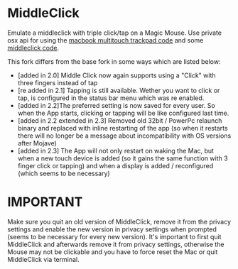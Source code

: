 # MiddleClick

Emulate a middleclick with triple click/tap on a Magic Mouse. Use private osx api for using the [macbook multitouch trackpad code](http://www.steike.com/code/multitouch/) and some [middleclick code](http://www.r0ssar00.com/2008/12/middle-click-on-mac-code.html).

This fork differs from the base fork in some ways which are listed below:

- [added in 2.0] Middle Click now again supports using a "Click" with three fingers instead of tap
- [re added in 2.1] Tapping is still available. Wether you want to click or tap, is configured in the status bar menu which was re enabled.
- [added in 2.2]The preferred setting is now saved for every user. So when the App starts, clicking or tapping will be like configured last time.
- [added in 2.2 extended in 2.3] Removed old 32bit / PowerPc relaunch binary and replaced with inline restarting of the app (so when it restarts there will no longer be a message about incompatibility with OS versions after Mojave)
- [added in 2.3] The App will not only restart on waking the Mac, but when a new touch device is added (so it gains the same function with 3 finger click or tapping) and when a display is added / reconfigured (which seems to be necessary)


# IMPORTANT

Make sure you quit an old version of MiddleClick, remove it from the privacy settings and enable the new version in privacy settings when prompted (seems to be necessary for every new version). It's important to first quit MiddleClick and afterwards remove it from privacy settings, otherwise the Mouse may not be clickable and you have to force reset the Mac or quit MiddleClick via terminal.


